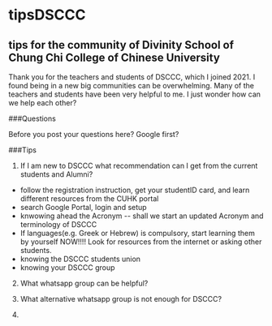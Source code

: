 # tipsDSCCC

## tips for the community of Divinity School of Chung Chi College of Chinese University

Thank you for the teachers and students of DSCCC, which I joined 2021. I found being in a new big communities can be overwhelming. Many of the teachers and students have been very helpful to me. I just wonder how can we help each other?

###Questions

Before you post your questions here? Google first?




###Tips

1. If I am new to DSCCC what recommendation can I get from the current students and Alumni?
- follow the registration instruction, get your studentID card, and learn different resources from the CUHK portal
- search Google Portal, login and setup
- knwowing ahead the Acronym -- shall we start an updated Acronym and terminology of DSCCC 
- If languages(e.g. Greek or Hebrew) is compulsory, start learning them by yourself NOW!!!! Look for resources from the internet or asking other students.
- knowing the DSCCC students union
- knowing your DSCCC group

2. What whatsapp group can be helpful?

3. What alternative whatsapp group is not enough for DSCCC?

4. 
